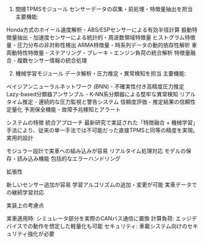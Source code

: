 1. 間接TPMSモジュール
センサーデータの収集・前処理・特徴量抽出を担当
主要機能:

Honda方式のホイール速度解析 - ABS/ESPセンサーによる有効半径計算
振動特徴量抽出 - 加速度センサーによる統計的・周波数領域特徴量
ヒストグラム特徴量 - 圧力分布の非対称性検出
ARMA特徴量 - 時系列データの動的依存性解析
車両動特性特徴量 - ステアリング・ブレーキ・エンジン負荷の統合解析
特徴量融合 - 複数センサー情報の統合処理

2. 機械学習モジュール
データ解析・圧力推定・異常検知を担当
主要機能:

ベイジアンニューラルネットワーク (BNN) - 不確実性付き高精度圧力推定
Lazy-based分類器アンサンブル - K-NN系分類器による堅牢な異常検知
リアルタイム推定 - 連続的な圧力監視と警告システム
信頼度評価 - 推定結果の信頼性定量化
予測保全機能 - 故障予兆検知とアラート

システムの特徴
統合アプローチ
最新研究で実証された「特徴融合 + 機械学習」手法により、従来の単一手法では不可能だった直接TPMSと同等の精度を実現。
実用的設計

モジュラー設計で実車への組み込みが容易
リアルタイム処理対応
モデルの保存・読み込み機能
包括的なエラーハンドリング

拡張性

新しいセンサー追加が容易
学習アルゴリズムの追加・変更が可能
実車データでの継続学習対応

実装上の考慮点

実車適用時: シミュレータ部分を実際のCANバス通信に置換
計算負荷: エッジデバイスでの動作を想定した軽量化も可能
セキュリティ: 車載システム向けのセキュリティ強化が必要